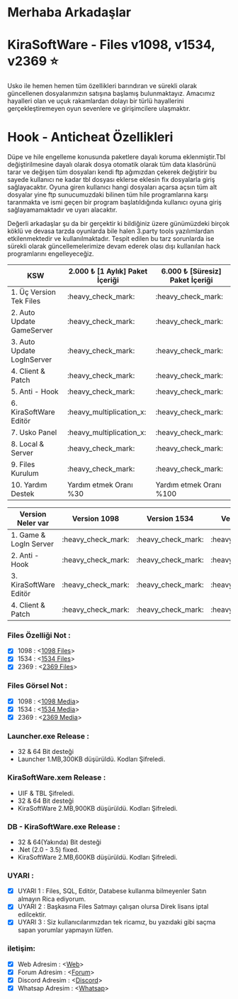 # Merhaba Arkadaşlar #

# KiraSoftWare - Files v1098, v1534, v2369 ⭐

Usko ile hemen hemen tüm özellikleri barındıran ve sürekli olarak güncellenen dosyalarımızın satışına başlamış bulunmaktayız.
Amacımız hayalleri olan ve uçuk rakamlardan dolayı bir türlü hayallerini gerçekleştiremeyen oyun sevenlere ve girişimcilere ulaşmaktır.

# Hook - Anticheat Özellikleri #
Düpe ve hile engelleme konusunda paketlere dayalı koruma eklenmiştir.Tbl değiştirilmesine dayalı olarak dosya otomatik olarak tüm data klasörünü tarar ve değişen tüm dosyaları kendi ftp ağımızdan çekerek değiştirir bu sayede kullanıcı ne kadar tbl dosyası eklerse eklesin fix dosyalarla giriş sağlayacaktır.
Oyuna giren kullanıcı hangi dosyaları açarsa açsın tüm alt dosyalar yine ftp sunucumuzdaki bilinen tüm hile programlarına karşı taranmakta ve ismi geçen bir program başlatıldığında kullanıcı oyuna giriş sağlayamamaktadır ve uyarı alacaktır.

Değerli arkadaşlar şu da bir gerçektir ki bildiğiniz üzere günümüzdeki birçok köklü ve devasa tarzda oyunlarda bile halen 3.party tools yazılımlardan etkilenmektedir ve kullanılmaktadır.
Tespit edilen bu tarz sorunlarda ise sürekli olarak güncellemelerimize devam ederek olası dışı kullanılan hack programlarını engelleyeceğiz.


<table>
	<thead>
		<tr>
			<th>KSW</th>
			<th>2.000 ₺ [1 Aylık] Paket İçeriği</th>
			<th>6.000 ₺ [Süresiz] Paket İçeriği</th>
		</tr>
	</thead>
<tbody>
<tr>
	<td>1. Üç Version Tek Files</td>
	<td>:heavy_check_mark:</td>
	<td>:heavy_check_mark:</td>
</tr>	
<tr>
	<td>2. Auto Update GameServer</td>
	<td>:heavy_check_mark:</td>
	<td>:heavy_check_mark:</td>
</tr>
<tr>
	<td>3. Auto Update LogInServer</td>
	<td>:heavy_check_mark:</td>
	<td>:heavy_check_mark:</td>
</tr>	
<tr>
	<td>4. Client & Patch</td>
	<td>:heavy_check_mark:</td>
	<td>:heavy_check_mark:</td>
</tr>	
<tr>
	<td>5. Anti - Hook</td>
	<td>:heavy_check_mark:</td>
	<td>:heavy_check_mark:</td>
</tr>		
<tr>
	<td>6. KiraSoftWare Editör</td>
	<td>:heavy_multiplication_x:</td>
	<td>:heavy_check_mark:</td>
</tr>    
<tr>
	<td>7. Usko Panel</td>
	<td>:heavy_multiplication_x:</td>
	<td>:heavy_check_mark:</td>
</tr>   
<tr>
	<td>8. Local & Server</td>
	<td>:heavy_check_mark:</td>
	<td>:heavy_check_mark:</td>
</tr>    
<tr>
	<td>9. Files Kurulum</td>
	<td>:heavy_check_mark:</td>
	<td>:heavy_check_mark:</td>
</tr>  
<tr>
	<td>10. Yardım Destek</td>
	<td>Yardım etmek Oranı %30 </td>
	<td>Yardım etmek Oranı %100 </td>
</tr>  	
</tbody>
</table>

<table>
	<thead>
		<tr>
			<th>Version Neler var</th>
			<th>Version 1098</th>
			<th>Version 1534</th>
			<th>Version 2369</th>
			<th>Version 2383</th>
			<th>Version 2416</th>
			<th>Version 2515</th>
		</tr>
	</thead>
<tbody>
<tr>
	<td>1. Game & LogIn Server </td>
	<td>:heavy_check_mark:</td>
	<td>:heavy_check_mark:</td>
	<td>:heavy_check_mark:</td>
	<td>:Yakında:</td>
	<td>:Yakında:</td>
	<td>:Yakında:</td>
</tr>	
<tr>
	<td>2. Anti - Hook </td>
	<td>:heavy_check_mark:</td>
	<td>:heavy_check_mark:</td>
	<td>:heavy_check_mark:</td>
	<td>:Yakında:</td>
	<td>:Yakında:</td>
	<td>:Yakında:</td>
</tr>
<tr>
	<td>3. KiraSoftWare Editör </td>
	<td>:heavy_check_mark:</td>
	<td>:heavy_check_mark:</td>
	<td>:heavy_check_mark:</td>
	<td>:Yakında:</td>
	<td>:Yakında:</td>
	<td>:Yakında:</td>
</tr>	
<tr>
	<td>4. Client & Patch</td>
	<td>:heavy_check_mark:</td>
	<td>:heavy_check_mark:</td>
	<td>:heavy_check_mark:</td>
	<td>:Yakında:</td>
	<td>:Yakında:</td>
	<td>:Yakında:</td>
</tr>	   	
</tbody>
</table>

### Files Özelliği Not :
- [X] 1098  : <[1098 Files](https://github.com/KiraAmora61/KiraSoftWare-files-Update/blob/main/1098.md)>
- [X] 1534  : <[1534 Files](https://github.com/KiraAmora61/KiraSoftWare-files-Update/blob/main/1534.md)>
- [X] 2369  : <[2369 Files](https://github.com/KiraAmora61/KiraSoftWare-files-Update/blob/main/2369.md)>

### Files Görsel Not : 
- [X] 1098  : <[1098 Media](https://forum.kiraguard.com/index.php?media/categories/1098-koserver.1/)>
- [X] 1534  : <[1534 Media](https://forum.kiraguard.com/index.php?media/categories/1534-koserver.2/)>
- [X] 2369  : <[2369 Media](https://forum.kiraguard.com/index.php?media/categories/2369-koserver.3/)>

### Launcher.exe Release :
- 32 & 64 Bit desteği
- Launcher 1.MB,300KB düşürüldü. Kodları Şifreledi.

### KiraSoftWare.xem Release :
- UIF & TBL Şifreledi.
- 32 & 64 Bit desteği
- KiraSoftWare 2.MB,900KB düşürüldü. Kodları Şifreledi.

### DB - KiraSoftWare.exe Release :
- 32 & 64(Yakında) Bit desteği
- .Net (2.0 - 3.5) fixed.
- KiraSoftWare 2.MB,600KB düşürüldü. Kodları Şifreledi.
  
### UYARI : 
- [X] UYARI 1 : Files, SQL, Editör, Databese kullanma bilmeyenler Satın almayın Rica ediyorum.
- [X] UYARI 2 : Başkasına Files Satmayı çalışan olursa Direk lisans iptal edilcektir.
- [X] UYARI 3 : Siz kullanıcılarımızdan tek ricamız, bu yazıdaki gibi saçma sapan yorumlar yapmayın lütfen.

### iletişim:
- [X] Web Adresim     : <[Web](https://kiraguard.com)>
- [X] Forum Adresim   : <[Forum](https://forum.kiraguard.com/index.php)>
- [X] Discord Adresim : <[Discord](https://discord.gg/bDAG2mNqgb)>
- [X] Whatsap Adresim : <[Whatsap](https://api.whatsapp.com/send/?phone=905411599404&text&type=phone_number&app_absent=0)>
